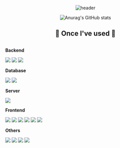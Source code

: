 <div align="center">

![header](https://capsule-render.vercel.app/api?type=Waving&color=ffe6e6&height=200&section=header&text=hansumin52978%20&fontSize=55&fontColor=de9d9d)

![Anurag's GitHub stats](https://github-readme-stats.vercel.app/api?username=hansumin52978&show_icons=true&theme=radical)

## 🔨 Once I've used 🔨
<div style="display:flex; flex-direction:column; align-items:flex-start;">
    <!-- Backend -->
    <p><strong>Backend</strong></p>
    <div>
        <img src="https://img.shields.io/badge/Java-007396?style=for-the-badge&logo=Java&logoColor=white">
        <img src="https://img.shields.io/badge/Spring-6DB33F?style=for-the-badge&logo=Spring&logoColor=white">
        <img src="https://img.shields.io/badge/Spring Boot-6DB33F?style=for-the-badge&logo=spring boot&logoColor=white"> 
    </div>
    <!-- Database -->
    <p><strong>Database</strong></p>
    <div>
        <img src="https://img.shields.io/badge/oracle-F80000?style=for-the-badge&logo=oracle&logoColor=white">
        <img src="https://img.shields.io/badge/mysql-4479A1?style=for-the-badge&logo=mysql&logoColor=white"> 
    </div>
    <!-- Server -->
    <p><strong>Server</strong></p>
    <div>
        <img src="https://img.shields.io/badge/apache tomcat-F8DC75?style=for-the-badge&logo=apachetomcat&logoColor=black">
    </div>
    <!-- Frontend -->
    <p><strong>Frontend</strong></p>
    <div>
        <img src="https://img.shields.io/badge/html5-E34F26?style=flat-square&logo=html5&logoColor=white"> 
        <img src="https://img.shields.io/badge/css-1572B6?style=flat-square&logo=css3&logoColor=white"> 
        <img src="https://img.shields.io/badge/javascript-F7DF1E?style=flat-square&logo=javascript&logoColor=black">
        <img src="https://img.shields.io/badge/JSON-5b5b5b?style=flat-square&logo=JSON&logoColor=black">
        <img src="https://img.shields.io/badge/React-61DAFB?style=flat-square&logo=React&logoColor=black">
        <img src="https://img.shields.io/badge/bootstrap-7952B3?style=flat-square&logo=bootstrap&logoColor=white">
    </div>
    <!-- Others -->
    <p><strong>Others</strong></p>
    <div>
        <img src="https://img.shields.io/badge/GitHub-181717?style=flat-square&logo=GitHub&logoColor=white">
        <img src="https://img.shields.io/badge/gitkraken-179287?style=flat-square&logo=gitkraken&logoColor=white">
        <img src="https://img.shields.io/badge/python-3776AB?style=flat-square&logo=python&logoColor=white"> 
        <a href="https://blog.naver.com/gkstnals2626"><img src="https://img.shields.io/badge/blog-20C997?style=flat-square&logo=Naver&logoColor=white"/></a>
</div><br>
</div>
</div>
